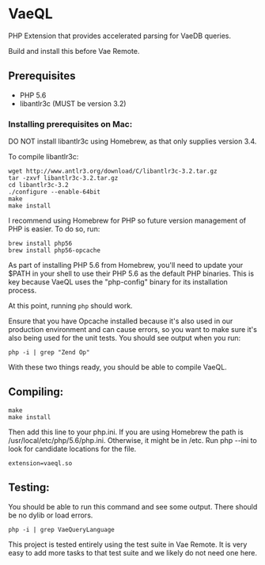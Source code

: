 # VaeQL

PHP Extension that provides accelerated parsing for VaeDB queries.

Build and install this before Vae Remote.


## Prerequisites

 - PHP 5.6
 - libantlr3c (MUST be version 3.2)


### Installing prerequisites on Mac:

DO NOT install libantlr3c using Homebrew, as that only supplies 
version 3.4.

To compile libantlr3c:

    wget http://www.antlr3.org/download/C/libantlr3c-3.2.tar.gz
    tar -zxvf libantlr3c-3.2.tar.gz
    cd libantlr3c-3.2
    ./configure --enable-64bit
    make
    make install


I recommend using Homebrew for PHP so future version management of PHP
is easier.  To do so, run: 

    brew install php56
    brew install php56-opcache

As part of installing PHP 5.6 from Homebrew, you'll need to update your
$PATH in your shell to use their PHP 5.6 as the default PHP binaries.
This is key because VaeQL uses the "php-config" binary for its
installation process.

At this point, running `php` should work.

Ensure that you have Opcache installed because it's also used in our
production environment and can cause errors, so you want to make sure
it's also being used for the unit tests.  You should see output when you
run:

    php -i | grep "Zend Op"

With these two things ready, you should be able to compile VaeQL.


## Compiling:

    make
    make install

Then add this line to your php.ini.  If you are using Homebrew the path
is /usr/local/etc/php/5.6/php.ini.  Otherwise, it might be in /etc.  Run
php --ini to look for candidate locations for the file.

    extension=vaeql.so


## Testing:

You should be able to run this command and see some output.  There
should be no dylib or load errors.

    php -i | grep VaeQueryLanguage

This project is tested entirely using the test suite in Vae Remote.  It
is very easy to add more tasks to that test suite and we likely do not
need one here.

